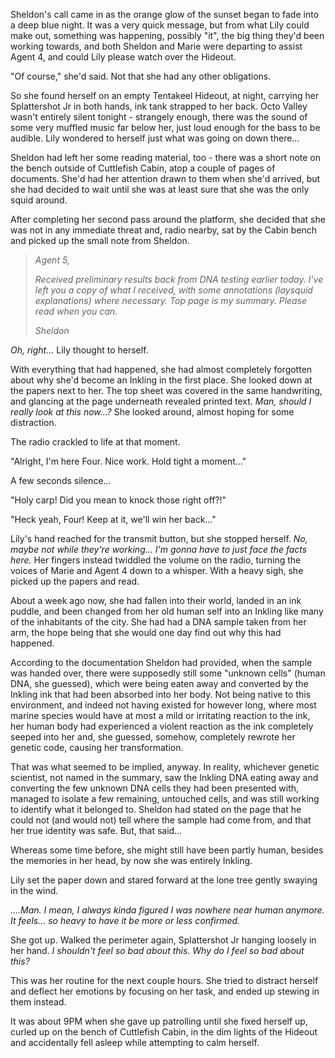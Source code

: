 Sheldon's call came in as the orange glow of the sunset began to fade into a deep blue night. It was a very quick message, but from what Lily could make out, something was happening, possibly "it", the big thing they'd been working towards, and both Sheldon and Marie were departing to assist Agent 4, and could Lily please watch over the Hideout.

"Of course," she'd said. Not that she had any other obligations.

So she found herself on an empty Tentakeel Hideout, at night, carrying her Splattershot Jr in both hands, ink tank strapped to her back. Octo Valley wasn't entirely silent tonight - strangely enough, there was the sound of some very muffled music far below her, just loud enough for the bass to be audible. Lily wondered to herself just what was going on down there...

Sheldon had left her some reading material, too - there was a short note on the bench outside of Cuttlefish Cabin, atop a couple of pages of documents. She'd had her attention drawn to them when she'd arrived, but she had decided to wait until she was at least sure that she was the only squid around.

After completing her second pass around the platform, she decided that she was not in any immediate threat and, radio nearby, sat by the Cabin bench and picked up the small note from Sheldon.

> *Agent 5,*
>
> *Received preliminary results back from DNA testing earlier today. I've left you a copy of what I received, with some annotations (laysquid explanations) where necessary. Top page is my summary. Please read when you can.*
>
> *Sheldon*

*Oh, right...* Lily thought to herself.

With everything that had happened, she had almost completely forgotten about why she'd become an Inkling in the first place. She looked down at the papers next to her. The top sheet was covered in the same handwriting, and glancing at the page underneath revealed printed text. *Man, should I really look at this now...?* She looked around, almost hoping for some distraction.

The radio crackled to life at that moment.

"Alright, I'm here Four. Nice work. Hold tight a moment..."

A few seconds silence...

"Holy carp! Did you mean to knock those right off?!"

"Heck yeah, Four! Keep at it, we'll win her back..."

Lily's hand reached for the transmit button, but she stopped herself. *No, maybe not while they're working... I'm gonna have to just face the facts here.* Her fingers instead twiddled the volume on the radio, turning the voices of Marie and Agent 4 down to a whisper. With a heavy sigh, she picked up the papers and read.

About a week ago now, she had fallen into their world, landed in an ink puddle, and been changed from her old human self into an Inkling like many of the inhabitants of the city. She had had a DNA sample taken from her arm, the hope being that she would one day find out why this had happened.

According to the documentation Sheldon had provided, when the sample was handed over, there were supposedly still some "unknown cells" (human DNA, she guessed), which were being eaten away and converted by the Inkling ink that had been absorbed into her body. Not being native to this environment, and indeed not having existed for however long, where most marine species would have at most a mild or irritating reaction to the ink, her human body had experienced a violent reaction as the ink completely seeped into her and, she guessed, somehow, completely rewrote her genetic code, causing her transformation.

That was what seemed to be implied, anyway. In reality, whichever genetic scientist, not named in the summary, saw the Inkling DNA eating away and converting the few unknown DNA cells they had been presented with, managed to isolate a few remaining, untouched cells, and was still working to identify what it belonged to. Sheldon had stated on the page that he could not (and would not) tell where the sample had come from, and that her true identity was safe. But, that said...

Whereas some time before, she might still have been partly human, besides the memories in her head, by now she was entirely Inkling.

Lily set the paper down and stared forward at the lone tree gently swaying in the wind.

*....Man. I mean, I always kinda figured I was nowhere near human anymore. It feels... so heavy to have it be more or less confirmed.*

She got up. Walked the perimeter again, Splattershot Jr hanging loosely in her hand. *I shouldn't feel so bad about this. Why do I feel so bad about this?*

This was her routine for the next couple hours. She tried to distract herself and deflect her emotions by focusing on her task, and ended up stewing in them instead.

It was about 9PM when she gave up patrolling until she fixed herself up, curled up on the bench of Cuttlefish Cabin, in the dim lights of the Hideout and accidentally fell asleep while attempting to calm herself.
